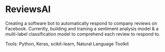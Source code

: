 # ReviewsAI

Creating a software bot to automatically respond to company reviews on Facebook. 
Currently, building and training a sentiment analysis model & a multi-label classification model to comprehend each review to respond to.

Tools: Python, Keras, scikit-learn, Natural Language Toolkit
